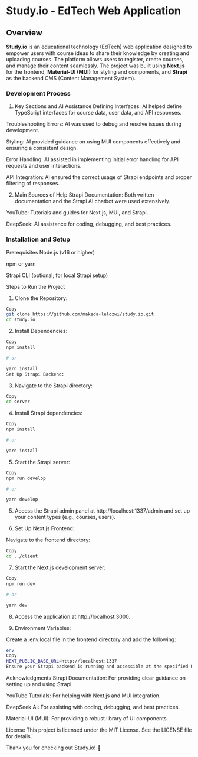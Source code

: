 # Study.io - EdTech Web Application

## Overview

**Study.io** is an educational technology (EdTech) web application designed to empower users with course ideas to share their knowledge by creating and uploading courses. The platform allows users to register, create courses, and manage their content seamlessly. The project was built using **Next.js** for the frontend, **Material-UI (MUI)** for styling and components, and **Strapi** as the backend CMS (Content Management System).

### Development Process

1. Key Sections and AI Assistance
   Defining Interfaces: AI helped define TypeScript interfaces for course data, user data, and API responses.

Troubleshooting Errors: AI was used to debug and resolve issues during development.

Styling: AI provided guidance on using MUI components effectively and ensuring a consistent design.

Error Handling: AI assisted in implementing initial error handling for API requests and user interactions.

API Integration: AI ensured the correct usage of Strapi endpoints and proper filtering of responses.

2. Main Sources of Help
   Strapi Documentation: Both written documentation and the Strapi AI chatbot were used extensively.

YouTube: Tutorials and guides for Next.js, MUI, and Strapi.

DeepSeek: AI assistance for coding, debugging, and best practices.

### Installation and Setup

Prerequisites
Node.js (v16 or higher)

npm or yarn

Strapi CLI (optional, for local Strapi setup)

Steps to Run the Project

1. Clone the Repository:

```bash
Copy
git clone https://github.com/makeda-lelozwi/study.io.git
cd study.io
```

2. Install Dependencies:

```bash
Copy
npm install

# or

yarn install
Set Up Strapi Backend:
```

3. Navigate to the Strapi directory:

```bash
Copy
cd server
```

4. Install Strapi dependencies:

```bash
Copy
npm install

# or

yarn install
```

5. Start the Strapi server:

```bash
Copy
npm run develop

# or

yarn develop
```

5. Access the Strapi admin panel at http://localhost:1337/admin and set up your content types (e.g., courses, users).

6. Set Up Next.js Frontend:

Navigate to the frontend directory:

```bash
Copy
cd ../client
```

7. Start the Next.js development server:

```bash
Copy
npm run dev

# or

yarn dev
```

8. Access the application at http://localhost:3000.

9. Environment Variables:

Create a .env.local file in the frontend directory and add the following:

```bash
env
Copy
NEXT_PUBLIC_BASE_URL=http://localhost:1337
Ensure your Strapi backend is running and accessible at the specified URL.
```

Acknowledgments
Strapi Documentation: For providing clear guidance on setting up and using Strapi.

YouTube Tutorials: For helping with Next.js and MUI integration.

DeepSeek AI: For assisting with coding, debugging, and best practices.

Material-UI (MUI): For providing a robust library of UI components.

License
This project is licensed under the MIT License. See the LICENSE file for details.

Thank you for checking out Study.io! 🚀
